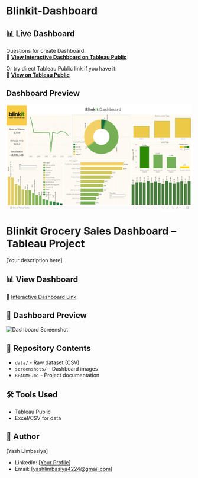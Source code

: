 # Blinkit-Dashboard
## 📊 Live Dashboard

Questions for create Dashboard:<br>
🔗 **[View Interactive Dashboard on Tableau Public](https://fingertips.co.in/cloud2/student/view-material/250)**

Or try direct Tableau Public link if you have it:<br>
🔗 **[View on Tableau Public](https://public.tableau.com/app/profile/yash.limbasiya/viz/BLINKITDASHBOARD_17502428853380/Dashboard1)**

## Dashboard Preview
![Blinkit Dashboard](Blinkitdashboard.png)<br>


# Blinkit Grocery Sales Dashboard – Tableau Project

[Your description here]

## 📊 View Dashboard
🔗 [Interactive Dashboard Link](https://fingertips.co.in/cloud2/student/view-material/250)

## 📸 Dashboard Preview
![Dashboard Screenshot](Screenshot-2025-09-14-190153.jpg)

## 📁 Repository Contents
- `data/` - Raw dataset (CSV)
- `screenshots/` - Dashboard images
- `README.md` - Project documentation

## 🛠️ Tools Used
- Tableau Public
- Excel/CSV for data

## 👤 Author
[Yash Limbasiya]
- LinkedIn: [[Your Profile](https://www.linkedin.com/in/yash-limbasiya-177268359)]
- Email: [yashlimbasiya4224@gmail.com]

